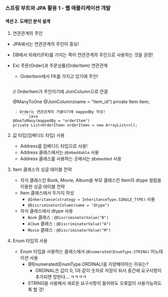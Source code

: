 ### 스프링 부트와 JPA 활용 1 - 웹 애플리케이션 개발

#### 섹션 2. 도메인 분석 설계
1. 연관관계의 주인
  - JPA에서는 연관관계의 주인이 중요!
  - DB에서 외래키(FK)를 가지는 쪽이 연관관계의 주인으로 사용하는 것을 권장!
  - Ex) 주문(Order)과 주문상품(OrderItem) 연관관계 
      - OrderItem에서 FK를 가지고 있기에 주인!
         ```java
	 // OrderItem가 주인이기에 JoinColumn으로 연결

	 @ManyToOne
	 @JoinColumn(name = "item_id")
	 private Item item;
	 ```
      - Order는 연관관계의 거울이기에 mappedBy 작성!
      	 ```java
	 @OneToMany(mappedBy = "orderItem")
	 private List<OrderItem> orderItems = new ArrayList<>();
	 ```

2. 값 타입(임베디드 타입) 사용
   - Address를 임베디드 타입으로 사용!
   - Address 클래스에서는 `@Embeddable` 사용
   - Address 클래스를 사용하는 곳에서는 `@Embedded` 사용

3. Item 클래스의 싱글 테이블 전략
   - 자식 클래스인 Book, Movie, Album을 부모 클래스인 Item의 dtype 컬럼을 이용한 싱글 테이블 전략
   - Item 클래스에서 두가지 작성 
      - `@Inheritance(strategy = InheritanceType.SINGLE_TYPE)` 사용
      - `@DiscriminatorColumn(name = "dtype")` 
   - 자식 클래스에서 dtype 사용
      - `Book` 클래스  : `@DiscriminatorValue("B")`
      - `Album` 클래스 : `@DiscriminatorValue("A")`
      - `Movie` 클래스 : `@DiscriminatorValue("M")`

4. Enum 타입의 사용
   - Enum 타입을 사용하는 클래스에서 `@Enumerated(EnumType.STRING)` 어노테이션 사용
      - @Enumerated(EnumType.ORDINAL)을 지양해야하는 이유는?
         - ORDINAL은 값이 0, 1과 같이 숫자로 저장이 되서 중간에 요구사항이 추가되면 망한다....ㅋㅋㅋㅋ
	 - STRING을 사용해서 새로운 요구사항이 들어와도 오류없이 사용가능하도록 할 것!

